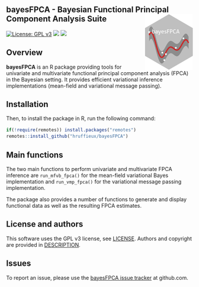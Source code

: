 <!-- README.md is generated from README.Rmd. Please edit that file -->
<!-- First time: run usethis::use_readme_rmd() to create a pre-commit hook that 
prevents from committing if the README.Rmd has changed, but has not been 
re-knitted to generate an updated README.md -->

## bayesFPCA - Bayesian Functional Principal Component Analysis Suite <img src="man/figures/bayesFPCA_logo.png" align="right" height="150"/>

<!-- Run for the R CMD checks, run usethis::use_github_actions() to set up the pipeline, possibly modify the .yaml file and then: -->
<!-- [![R build status](https://github.com/hruffieux/bayesFPCA/workflows/R-CMD-check/badge.svg)](https://github.com/hruffieux/bayesFPCA/actions) -->
<!-- [![](https://travis-ci.org/hruffieux/bayesFPCA.svg?branch=master)](https://travis-ci.org/hruffieux/bayesFPCA) -->

[![License: GPL
v3](https://img.shields.io/badge/license-GPL%20v3-blue.svg)](https://www.gnu.org/licenses/gpl-3.0)
[![](https://img.shields.io/badge/devel%20version-0.1.0-blue.svg)](https://github.com/hruffieux/bayesFPCA)
[![](https://img.shields.io/github/languages/code-size/hruffieux/bayesFPCA.svg)](https://github.com/hruffieux/bayesFPCA)

## Overview

**bayesFPCA** is an R package providing tools for univariate and
multivariate functional principal component analysis (FPCA) in the
Bayesian setting. It provides efficient variational inference
implementations (mean-field and variational message passing).

## Installation

Then, to install the package in R, run the following command:

``` r
if(!require(remotes)) install.packages("remotes")
remotes::install_github("hruffieux/bayesFPCA")
```

## Main functions

The two main functions to perform univariate and multivariate FPCA
inference are `run_mfvb_fpca()` for the mean-field variational Bayes
implementation and `run_vmp_fpca()` for the variational message passing
implementation.

The package also provides a number of functions to generate and display
functional data as well as the resulting FPCA estimates.

## License and authors

This software uses the GPL v3 license, see [LICENSE](LICENSE). Authors
and copyright are provided in [DESCRIPTION](DESCRIPTION).

## Issues

To report an issue, please use the [bayesFPCA issue
tracker](https://github.com/hruffieux/bayesFPCA/issues) at github.com.
